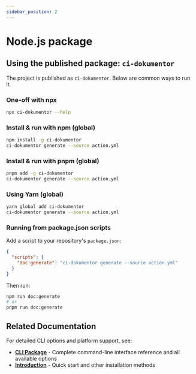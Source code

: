 ```yaml
---
sidebar_position: 2
---
```


# Node.js package

## Using the published package: `ci-dokumentor`

The project is published as `ci-dokumentor`. Below are common ways to run it.

### One-off with npx

```bash
npx ci-dokumentor --help
```

### Install & run with npm (global)

```bash
npm install -g ci-dokumentor
ci-dokumentor generate --source action.yml
```

### Install & run with pnpm (global)

```bash
pnpm add -g ci-dokumentor
ci-dokumentor generate --source action.yml
```

### Using Yarn (global)

```bash
yarn global add ci-dokumentor
ci-dokumentor generate --source action.yml
```

### Running from package.json scripts

Add a script to your repository's `package.json`:

```json
{
  "scripts": {
    "doc:generate": "ci-dokumentor generate --source action.yml"
  }
}
```

Then run:

```bash
npm run doc:generate
# or
pnpm run doc:generate
```

## Related Documentation

For detailed CLI options and platform support, see:

- **[CLI Package](../packages/cli)** - Complete command-line interface reference and all available options
- **[Introduction](../intro)** - Quick start and other installation methods
